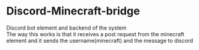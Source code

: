 # Discord-Minecraft-bridge
Discord bot element and backend of the system         
The way this works is that it receives a post request from the minecraft element and it sends the username(minecraft) and the message to discord
